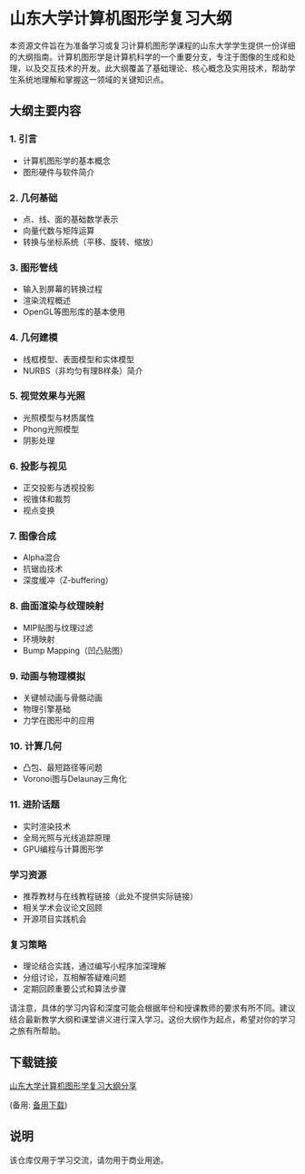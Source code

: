 # 山东大学计算机图形学复习大纲

本资源文件旨在为准备学习或复习计算机图形学课程的山东大学学生提供一份详细的大纲指南。计算机图形学是计算机科学的一个重要分支，专注于图像的生成和处理，以及交互技术的开发。此大纲覆盖了基础理论、核心概念及实用技术，帮助学生系统地理解和掌握这一领域的关键知识点。

## 大纲主要内容

### 1. 引言
- 计算机图形学的基本概念
- 图形硬件与软件简介

### 2. 几何基础
- 点、线、面的基础数学表示
- 向量代数与矩阵运算
- 转换与坐标系统（平移、旋转、缩放）

### 3. 图形管线
- 输入到屏幕的转换过程
- 渲染流程概述
- OpenGL等图形库的基本使用

### 4. 几何建模
- 线框模型、表面模型和实体模型
- NURBS（非均匀有理B样条）简介

### 5. 视觉效果与光照
- 光照模型与材质属性
- Phong光照模型
- 阴影处理

### 6. 投影与视见
- 正交投影与透视投影
- 视锥体和裁剪
- 视点变换

### 7. 图像合成
- Alpha混合
- 抗锯齿技术
- 深度缓冲（Z-buffering）

### 8. 曲面渲染与纹理映射
- MIP贴图与纹理过滤
- 环境映射
- Bump Mapping（凹凸贴图）

### 9. 动画与物理模拟
- 关键帧动画与骨骼动画
- 物理引擎基础
- 力学在图形中的应用

### 10. 计算几何
- 凸包、最短路径等问题
- Voronoi图与Delaunay三角化

### 11. 进阶话题
- 实时渲染技术
- 全局光照与光线追踪原理
- GPU编程与计算图形学

### 学习资源
- 推荐教材与在线教程链接（此处不提供实际链接）
- 相关学术会议论文回顾
- 开源项目实践机会

### 复习策略
- 理论结合实践，通过编写小程序加深理解
- 分组讨论，互相解答疑难问题
- 定期回顾重要公式和算法步骤

请注意，具体的学习内容和深度可能会根据年份和授课教师的要求有所不同。建议结合最新教学大纲和课堂讲义进行深入学习。这份大纲作为起点，希望对你的学习之旅有所帮助。

## 下载链接
[山东大学计算机图形学复习大纲分享](https://pan.quark.cn/s/f45e5514dc2f) 

(备用: [备用下载](https://pan.baidu.com/s/1lHeeIrUJfqIQX0Lw2wrGGA?pwd=1234))

## 说明

该仓库仅用于学习交流，请勿用于商业用途。
